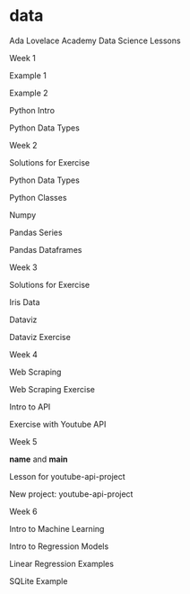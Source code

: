 # data
Ada Lovelace Academy Data Science Lessons

Week 1

Example 1

Example 2

Python Intro

Python Data Types

Week 2

Solutions for Exercise

Python Data Types

Python Classes

Numpy

Pandas Series

Pandas Dataframes


Week 3

Solutions for Exercise

Iris Data

Dataviz

Dataviz Exercise

Week 4

Web Scraping

Web Scraping Exercise

Intro to API

Exercise with Youtube API

Week 5

__name__ and __main__

Lesson for youtube-api-project

New project: youtube-api-project

Week 6

Intro to Machine Learning

Intro to Regression Models

Linear Regression Examples

SQLite Example
